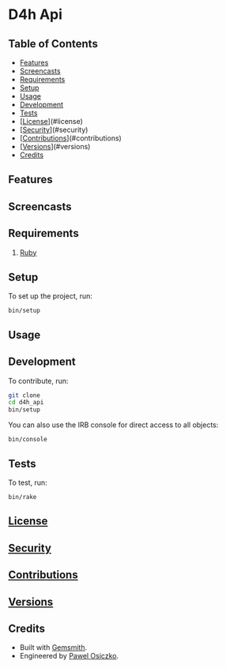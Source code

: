 # D4h Api

<!-- Tocer[start]: Auto-generated, don't remove. -->

## Table of Contents

  - [Features](#features)
  - [Screencasts](#screencasts)
  - [Requirements](#requirements)
  - [Setup](#setup)
  - [Usage](#usage)
  - [Development](#development)
  - [Tests](#tests)
  - [[License]()](#license)
  - [[Security]()](#security)
  - [[Contributions]()](#contributions)
  - [[Versions]()](#versions)
  - [Credits](#credits)

<!-- Tocer[finish]: Auto-generated, don't remove. -->

## Features

## Screencasts

## Requirements

1. [Ruby](https://www.ruby-lang.org)

## Setup

To set up the project, run:

    bin/setup

## Usage

## Development

To contribute, run:

``` bash
git clone 
cd d4h_api
bin/setup
```

You can also use the IRB console for direct access to all objects:

    bin/console

## Tests

To test, run:

    bin/rake

## [License]()

## [Security]()

## [Contributions]()

## [Versions]()

## Credits

- Built with [Gemsmith](https://www.alchemists.io/projects/gemsmith).
- Engineered by [Pawel Osiczko](https://tetrapyloctomy.org).
